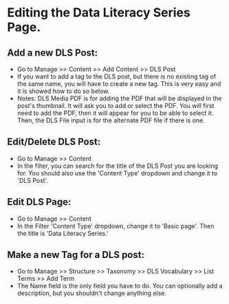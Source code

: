 # Editing the Data Literacy Series Page.


## Add a new DLS Post:
- Go to Manage >> Content >> Add Content >> DLS Post
- If you want to add a tag to the DLS post, but there is no existing tag of the same name, you will have to create a new tag.  This is very easy and it is showed how to do so below.
- Notes: DLS Media PDF is for adding the PDF that will be displayed in the post's thumbnail.  It will ask you to add or select the PDF.  You will first need to add the PDF, then it will appear for you to be able to select it.  Then, the DLS File input is for the alternate PDF file if there is one.  

## Edit/Delete DLS Post:
- Go to Manage >> Content
- In the filter, you can search for the title of the DLS Post you are looking for.  You should also use the 'Content Type' dropdown and change it to 'DLS Post'.  

## Edit DLS Page:  
- Go to Manage >> Content
- In the Filter 'Content Type' dropdown, change it to 'Basic page'.  Then the title is 'Data Literacy Series.'  

## Make a new Tag for a DLS post:  
- Go to Manage >> Structure >> Taxonomy >> DLS Vocabulary >> List Terms >> Add Term
- The Name field is the only field you have to do.  You can optionally add a description, but you shouldn't change anything else.
